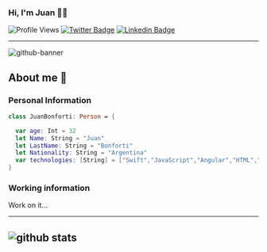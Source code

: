 ### Hi, I'm Juan 👨‍💻

![Profile Views](http://img.shields.io/badge/Profile%20Views-1915-blue)
[![Twitter Badge](https://img.shields.io/badge/-jdbonfor-1ca0f1?style=flat-square&logo=twitter&logoColor=white&link=https://twitter.com/jdbonfor)](https://twitter.com/jdbonfor) 
[![Linkedin Badge](https://img.shields.io/badge/-Sulthan_Mohaideen-blue?style=flat-square&logo=Linkedin&logoColor=white&link=https://www.linkedin.com/in/jdbonfor//)](https://www.linkedin.com/in/jdbonfor//) 

---------------------------------------------------------------------------------------------------------------------------------------------
![github-banner](https://user-images.githubusercontent.com/17513325/89477143-e1021b80-d762-11ea-9e29-788f877374fb.png)

## About me 👋 

### Personal Information
```swift
class JuanBonforti: Person = {

  var age: Int = 32
  let Name: String = "Juan"
  let LastName: String = "Bonforti"
  let Nationality: String = "Argentina"
  var technologies: [String] = ["Swift","JavaScript","Angular","HTML","CSS"]
}
```

### Working information
Work on it...

---------------------------------------------------------------------------------------------------------------------------------------------
![github stats](https://github-readme-stats.vercel.app/api?username=jdbonfor&show_icons=true)
---------------------------------------------------------------------------------------------------------------------------------------------

<!--
**JDBONFOR/jdbonfor** is a ✨ _special_ ✨ repository because its `README.md` (this file) appears on your GitHub profile.

Here are some ideas to get you started:

- 🔭 I’m currently working on ...
- 🌱 I’m currently learning ...
- 👯 I’m looking to collaborate on ...
- 🤔 I’m looking for help with ...
- 💬 Ask me about ...
- 📫 How to reach me: ...
- 😄 Pronouns: ...
- ⚡ Fun fact: ...
-->
